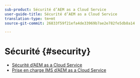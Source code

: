 ```yaml
---
sub-product: Sécurité d’AEM as a Cloud Service
user-guide-title: Sécurité d’AEM as a Cloud Service
translation-type: tm+mt
source-git-commit: 26833f59f21efa4de33969b7ae2e782fe5db8a14

---
```



# Sécurité {#security}

+ [Sécurité d’AEM as a Cloud Service](/help/security/home.md)
+ [Prise en charge IMS d’AEM as a Cloud Service](ims-support.md)
